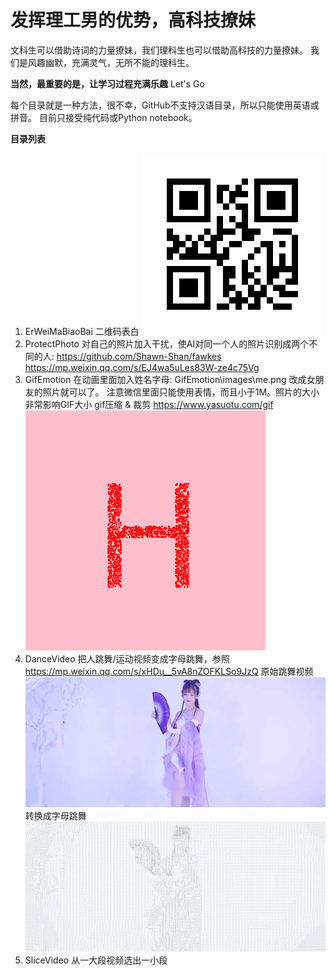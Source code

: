 # 发挥理工男的优势，高科技撩妹

文科生可以借助诗词的力量撩妹，我们理科生也可以借助高科技的力量撩妹。
我们是风趣幽默，充满灵气，无所不能的理科生。

**当然，最重要的是，让学习过程充满乐趣**
Let's Go

每个目录就是一种方法，很不幸，GitHub不支持汉语目录，所以只能使用英语或拼音。
目前只接受纯代码或Python notebook。

**目录列表**
1. ErWeiMaBiaoBai 二维码表白
![alt 二维码表白](https://github.com/suc1/HiTechAttractGirl/blob/main/ErWeiMaBiaoBai/qrcode.jpg?raw=true)
2. ProtectPhoto 对自己的照片加入干扰，使AI对同一个人的照片识别成两个不同的人:
	https://github.com/Shawn-Shan/fawkes
	https://mp.weixin.qq.com/s/EJ4wa5uLes83W-ze4c75Vg
3. GifEmotion 在动画里面加入姓名字母:
	GifEmotion\images\me.png 改成女朋友的照片就可以了。
	注意微信里面只能使用表情，而且小于1M。照片的大小非常影响GIF大小
	gif压缩 & 裁剪
	https://www.yasuotu.com/gif
![alt 姓名动画](https://github.com/suc1/HiTechAttractGirl/blob/main/GifEmotion/HANDSOME.gif?raw=true)
4. DanceVideo 把人跳舞/运动视频变成字母跳舞，参照
	https://mp.weixin.qq.com/s/xHDu__5vA8nZOFKLSo9JzQ
原始跳舞视频
[![原始跳舞视频](https://github.com/suc1/HiTechAttractGirl/blob/main/DanceVideo/image/video.PNG)](https://youtu.be/hpI8_O4YBpk)
转换成字母跳舞
[![转换成字母跳舞](https://github.com/suc1/HiTechAttractGirl/blob/main/DanceVideo/image/charDance.PNG)](https://youtu.be/pbV3E9g236g)
5. SliceVideo 从一大段视频选出一小段
